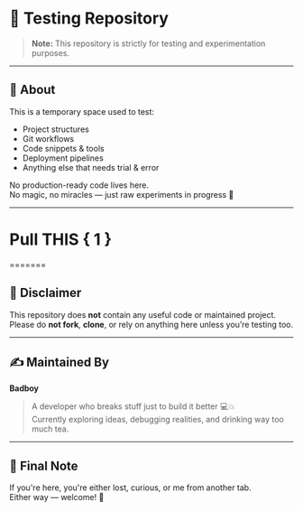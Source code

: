 # 🧪 Testing Repository

> **Note:** This repository is strictly for testing and experimentation purposes.

---

## 📂 About

This is a temporary space used to test:

- Project structures  
- Git workflows  
- Code snippets & tools  
- Deployment pipelines  
- Anything else that needs trial & error

No production-ready code lives here.  
No magic, no miracles — just raw experiments in progress 🧠

---


               
#  Pull THIS  {      1     }    
=======
## 🚧 Disclaimer

This repository does **not** contain any useful code or maintained project.  
Please do **not fork**, **clone**, or rely on anything here unless you’re testing too.

---

## ✍️ Maintained By

**Badboy**  
> A developer who breaks stuff just to build it better 💻💥  
> Currently exploring ideas, debugging realities, and drinking way too much tea.


---

## 💬 Final Note

If you're here, you're either lost, curious, or me from another tab.  
Either way — welcome! 👋

